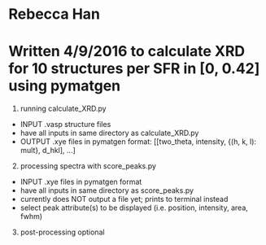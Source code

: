 # Rebecca Han
# Written 4/9/2016 to calculate XRD for 10 structures per SFR in [0, 0.42] using pymatgen

1. running calculate_XRD.py
  - INPUT .vasp structure files
  - have all inputs in same directory as calculate_XRD.py
  - OUTPUT .xye files in pymatgen format: [[two_theta, intensity, {(h, k, l): mult}, d_hkl], ...]
2. processing spectra with score_peaks.py
  - INPUT .xye files in pymatgen format
  - have all inputs in same directory as score_peaks.py
  - currently does NOT output a file yet; prints to terminal instead
  - select peak attribute(s) to be displayed (i.e. position, intensity, area, fwhm)
3. post-processing optional
